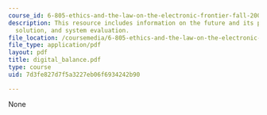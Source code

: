 ```yaml
---
course_id: 6-805-ethics-and-the-law-on-the-electronic-frontier-fall-2005
description: This resource includes information on the future and its problem, the
  solution, and system evaluation.
file_location: /coursemedia/6-805-ethics-and-the-law-on-the-electronic-frontier-fall-2005/7d3fe827d7f5a3227eb06f6934242b90_digital_balance.pdf
file_type: application/pdf
layout: pdf
title: digital_balance.pdf
type: course
uid: 7d3fe827d7f5a3227eb06f6934242b90

---
```

None